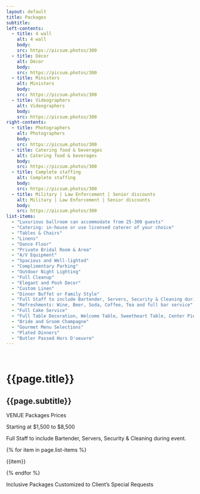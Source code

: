 ```yaml
---
layout: default
title: Packages
subtitle: 
left-contents:
  - title: 4 wall
    alt: 4 wall
    body: 
    src: https://picsum.photos/300
  - title: Décor
    alt: Décor
    body: 
    src: https://picsum.photos/300
  - title: Ministers
    alt: Ministers
    body: 
    src: https://picsum.photos/300
  - title: Videographers
    alt: Videographers
    body: 
    src: https://picsum.photos/300
right-contents:
  - title: Photographers
    alt: Photographers
    body: 
    src: https://picsum.photos/300
  - title: Catering food & beverages
    alt: Catering food & beverages
    body: 
    src: https://picsum.photos/300
  - title: Complete staffing
    alt: Complete staffing
    body: 
    src: https://picsum.photos/300
  - title: Military | Law Enforcement | Senior discounts
    alt: Military | Law Enforcement | Senior discounts
    body: 
    src: https://picsum.photos/300
list-items:
  - "Luxurious ballroom can accommodate from 25-300 guests"
  - "Catering: in-house or use licensed caterer of your choice"
  - "Tables & Chairs"
  - "Linens"
  - "Dance Floor"
  - "Private Bridal Room & Area"
  - "A/V Equipment"
  - "Spacious and Well-lighted"
  - "Complimentary Parking"
  - "Outdoor Night Lighting"
  - "Full Cleanup"
  - "Elegant and Posh Decor"
  - "Custom Linen"
  - "Dinner Buffet or Family Style"
  - "Full Staff to include Bartender, Servers, Security & Cleaning during even"
  - "Refreshments: Wine, Beer, Soda, Coffee, Tea and full bar service"
  - "Full Cake Service"
  - "Full Table Decoration, Welcome Table, Sweetheart Table, Center Pieces"
  - "Bride and Groom Champagne"
  - "Gourmet Menu Selections"
  - "Plated Dinners"
  - "Butler Passed Hors D'oeuvre"
---
```


<div>
  <div class="container content  has-text-centered">
      <br/>
      <h1 class="is-size-3">{{page.title}}</h1>
      <h2 class="is-size-5">{{page.subtitle}}</h2>
      <p>VENUE Packages Prices</p>
      <p>Starting at $1,500 to $8,500</p>
      <p>Full Staff to include Bartender, Servers, Security & Cleaning during event.</p>
      {% for item in page.list-items %}
      <p>{{item}}</p>
      {% endfor %}
      <p>Inclusive Packages Customized to Client’s Special Requests</p>
  </div>
  <!-- <div class="tile is-ancestor">
    <div class="tile is-parent is-vertical">
      {% for content in page.left-contents %}
        <div class="tile is-parent">
          <article class="tile is-child">
            <div class="photo">
              <figure class="image is-square">
                <img src="{{content.src}}" alt="{{content.alt}}"/>
              </figure>
              <p class="subtitle has-text-centered">{{content.title}}</p>
            </div>
            <p>{{content.body}}</p>
          </article>
        </div>
      {% endfor %}
    </div>
    <div class="tile is-parent is-vertical">
      {% for content in page.right-contents %}
        <div class="tile is-parent">
          <article class="tile is-child">
            <div class="photo">
              <figure class="image is-square">
                <img src="{{content.src}}" alt="{{content.alt}}"/>
              </figure>
              <p class="subtitle has-text-centered">{{content.title}}</p>
            </div>
            <p>{{content.body}}</p>
          </article>
        </div>
      {% endfor %}
    </div>
  </div> -->
</div>